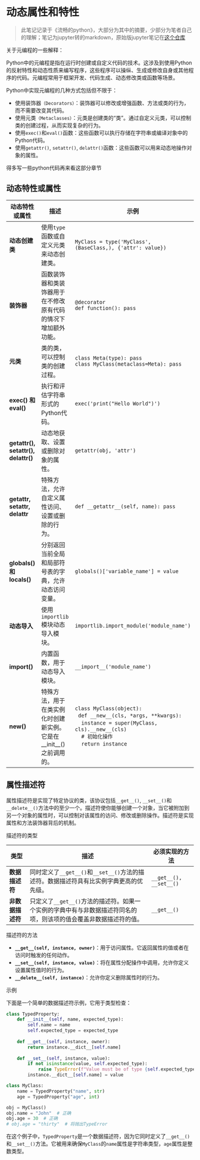# 动态属性和特性

> 此笔记记录于《流畅的python》，大部分为其中的摘要，少部分为笔者自己的理解；笔记为jupyter转的markdown，原始版jupyter笔记在[这个仓库](https://github.com/Justin3go/fluent-python-note)

关于元编程的一些解释：

Python中的元编程是指在运行时创建或自定义代码的技术。这涉及到使用Python的反射特性和动态性质来编写程序，这些程序可以操纵、生成或修改自身或其他程序的代码。元编程常用于框架开发、代码生成、动态修改类或函数等场景。

Python中实现元编程的几种方式包括但不限于：

- 使用装饰器`（Decorators）`：装饰器可以修改或增强函数、方法或类的行为，而不需要改变其代码。
- 使用元类`（Metaclasses）`：元类是创建类的“类”。通过自定义元类，可以控制类的创建过程，从而实现复杂的行为。
- 使用`exec()`和`eval()`函数：这些函数可以执行存储在字符串或编译对象中的Python代码。
- 使用`getattr()`, `setattr()`, `delattr()`函数：这些函数可以用来动态地操作对象的属性。

得多写一些python代码再来看这部分章节

## 动态特性或属性

| 动态特性或属性 | 描述 | 示例 |
| --------------- | ---- | ---- |
| **动态创建类** | 使用`type`函数或自定义元类来动态创建类。 | `MyClass = type('MyClass', (BaseClass,), {'attr': value})` |
| **装饰器** | 函数装饰器和类装饰器用于在不修改原有代码的情况下增加额外功能。 | `@decorator`<br>`def function(): pass` |
| **元类** | 类的类，可以控制类的创建过程。 | `class Meta(type): pass`<br>`class MyClass(metaclass=Meta): pass` |
| **exec() 和 eval()** | 执行和评估字符串形式的Python代码。 | `exec('print("Hello World")')` |
| **getattr(), setattr(), delattr()** | 动态地获取、设置或删除对象的属性。 | `getattr(obj, 'attr')` |
| **__getattr__, __setattr__, __delattr__** | 特殊方法，允许自定义属性访问、设置或删除的行为。 | `def __getattr__(self, name): pass` |
| **globals() 和 locals()** | 分别返回当前全局和局部符号表的字典，允许动态访问变量。 | `globals()['variable_name'] = value` |
| **动态导入** | 使用`importlib`模块动态导入模块。 | `importlib.import_module('module_name')` |
| **__import__()** | 内置函数，用于动态导入模块。 | `__import__('module_name')` |
| **__new__()** | 特殊方法，用于在类实例化时创建新实例。它是在__init__()之前调用的。 | `class MyClass(object):`<br>&nbsp;&nbsp;`def __new__(cls, *args, **kwargs):`<br>&nbsp;&nbsp;&nbsp;&nbsp;`instance = super(MyClass, cls).__new__(cls)`<br>&nbsp;&nbsp;&nbsp;&nbsp;`# 初始化操作`<br>&nbsp;&nbsp;&nbsp;&nbsp;`return instance` |


## 属性描述符

属性描述符是实现了特定协议的类，该协议包括`__get__()`, `__set__()`和`__delete__()`方法中的至少一个。描述符使你能够创建一个对象，当它被附加到另一个对象的属性时，可以控制对该属性的访问、修改或删除操作。描述符是实现属性和方法装饰器背后的机制。

描述符的类型

| 类型 | 描述 | 必须实现的方法 |
| ---- | ---- | -------------- |
| **数据描述符** | 同时定义了`__get__()`和`__set__()`方法的描述符。数据描述符具有比实例字典更高的优先级。 | `__get__(), __set__()` |
| **非数据描述符** | 只定义了`__get__()`方法的描述符。如果一个实例的字典中有与非数据描述符同名的项，则该项的值会覆盖非数据描述符的值。 | `__get__()` |

描述符的方法

- **`__get__(self, instance, owner)`**：用于访问属性。它返回属性的值或者在访问时触发的任何动作。
- **`__set__(self, instance, value)`**：将在属性分配操作中调用，允许你定义设置属性值时的行为。
- **`__delete__(self, instance)`**：允许你定义删除属性时的行为。

示例

下面是一个简单的数据描述符示例，它用于类型检查：

```python
class TypedProperty:
    def __init__(self, name, expected_type):
        self.name = name
        self.expected_type = expected_type
    
    def __get__(self, instance, owner):
        return instance.__dict__[self.name]
    
    def __set__(self, instance, value):
        if not isinstance(value, self.expected_type):
            raise TypeError(f"Value must be of type {self.expected_type}")
        instance.__dict__[self.name] = value

class MyClass:
    name = TypedProperty("name", str)
    age = TypedProperty("age", int)

obj = MyClass()
obj.name = "John"  # 正确
obj.age = 30  # 正确
# obj.age = "thirty"  # 将抛出TypeError
```

在这个例子中，`TypedProperty`是一个数据描述符，因为它同时定义了`__get__()`和`__set__()`方法。它被用来确保`MyClass`的`name`属性是字符串类型，`age`属性是整数类型。
